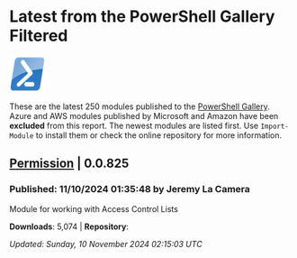 # Latest from the PowerShell Gallery Filtered
![PS](images/powershell-emoji.png)

These are the latest 250 modules published to the [PowerShell Gallery](https://powershellgallery.org). Azure and AWS modules published by Microsoft and Amazon have been __excluded__ from this report. The newest modules are listed first. Use `Import-Module` to install them or check the online repository for more information.

## [Permission](https://www.powershellgallery.com/Packages/Permission/0.0.825) | 0.0.825

### Published: 11/10/2024 01:35:48 by Jeremy La Camera

Module for working with Access Control Lists

__Downloads__: 5,074 | __Repository__: 

*Updated: Sunday, 10 November 2024 02:15:03 UTC*
